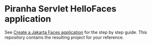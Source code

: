 
# Piranha Servlet HelloFaces application

See [Create a Jakarta Faces application](https://piranha.cloud/servlet/guides/faces) 
for the step by step guide. This repository contains the resulting project for
your reference.
